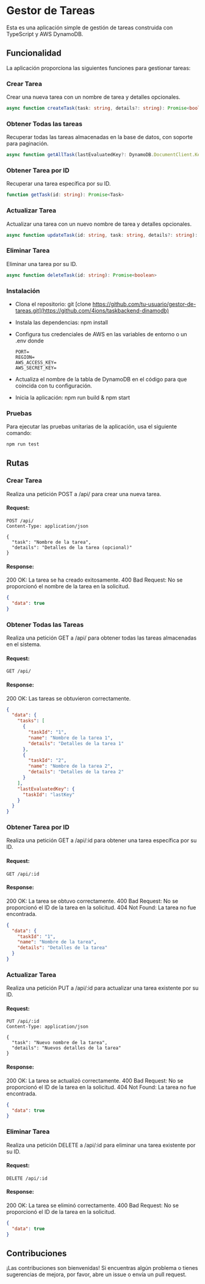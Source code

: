 # Gestor de Tareas

Esta es una aplicación simple de gestión de tareas construida con TypeScript y AWS DynamoDB.

## Funcionalidad

La aplicación proporciona las siguientes funciones para gestionar tareas:

### Crear Tarea

Crear una nueva tarea con un nombre de tarea y detalles opcionales.

```typescript
async function createTask(task: string, details?: string): Promise<boolean>
```

### Obtener Todas las tareas

Recuperar todas las tareas almacenadas en la base de datos, con soporte para paginación.

```typescript
async function getAllTask(lastEvaluatedKey?: DynamoDB.DocumentClient.Key): Promise<{ tasks: Task[], lastEvaluatedKey?: DynamoDB.DocumentClient.Key }>
```

### Obtener Tarea por ID

Recuperar una tarea específica por su ID.

```typescript
function getTask(id: string): Promise<Task>
```

### Actualizar Tarea

Actualizar una tarea con un nuevo nombre de tarea y detalles opcionales.

```typescript
async function updateTask(id: string, task: string, details?: string): Promise<boolean>
```

### Eliminar Tarea

Eliminar una tarea por su ID.

```typescript
async function deleteTask(id: string): Promise<boolean>
```

### Instalación

- Clona el repositorio: git [clone https://github.com/tu-usuario/gestor-de-tareas.git](https://github.com/4ions/taskbackend-dinamodb)
- Instala las dependencias: npm install
- Configura tus credenciales de AWS en las variables de entorno o un .env donde
  ```env
  PORT=
  REGION=
  AWS_ACCESS_KEY=
  AWS_SECRET_KEY=
  ```
  
- Actualiza el nombre de la tabla de DynamoDB en el código para que coincida con tu configuración.
- Inicia la aplicación: npm run build & npm start

### Pruebas
Para ejecutar las pruebas unitarias de la aplicación, usa el siguiente comando:
```bash
npm run test
```

## Rutas

### Crear Tarea

Realiza una petición POST a /api/ para crear una nueva tarea.

#### Request:
```http
POST /api/
Content-Type: application/json

{
  "task": "Nombre de la tarea",
  "details": "Detalles de la tarea (opcional)"
}
```
#### Response:

200 OK: La tarea se ha creado exitosamente.
400 Bad Request: No se proporcionó el nombre de la tarea en la solicitud.

```json
{
  "data": true
}
```

### Obtener Todas las Tareas
Realiza una petición GET a /api/ para obtener todas las tareas almacenadas en el sistema.

#### Request:
```http
GET /api/
```

#### Response:

200 OK: Las tareas se obtuvieron correctamente.

```json
{
  "data": {
    "tasks": [
      {
        "taskId": "1",
        "name": "Nombre de la tarea 1",
        "details": "Detalles de la tarea 1"
      },
      {
        "taskId": "2",
        "name": "Nombre de la tarea 2",
        "details": "Detalles de la tarea 2"
      }
    ],
    "lastEvaluatedKey": {
      "taskId": "lastKey"
    }
  }
}
```

### Obtener Tarea por ID
Realiza una petición GET a /api/:id para obtener una tarea específica por su ID.

#### Request:

```http
GET /api/:id
```

#### Response:

200 OK: La tarea se obtuvo correctamente.
400 Bad Request: No se proporcionó el ID de la tarea en la solicitud.
404 Not Found: La tarea no fue encontrada.

```json
{
  "data": {
    "taskId": "1",
    "name": "Nombre de la tarea",
    "details": "Detalles de la tarea"
  }
}
```

### Actualizar Tarea
Realiza una petición PUT a /api/:id para actualizar una tarea existente por su ID.

#### Request:

```http
PUT /api/:id
Content-Type: application/json

{
  "task": "Nuevo nombre de la tarea",
  "details": "Nuevos detalles de la tarea"
}
```

#### Response:

200 OK: La tarea se actualizó correctamente.
400 Bad Request: No se proporcionó el ID de la tarea en la solicitud.
404 Not Found: La tarea no fue encontrada.

```json
{
  "data": true
}
```

### Eliminar Tarea
Realiza una petición DELETE a /api/:id para eliminar una tarea existente por su ID.

#### Request:

```http
DELETE /api/:id
```

#### Response:

200 OK: La tarea se eliminó correctamente.
400 Bad Request: No se proporcionó el ID de la tarea en la solicitud.

```json
{
  "data": true
}
```

## Contribuciones
¡Las contribuciones son bienvenidas! Si encuentras algún problema o tienes sugerencias de mejora, por favor, abre un issue o envía un pull request.
